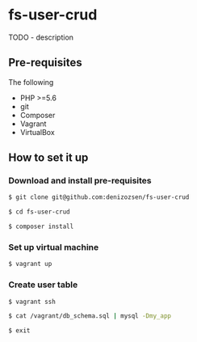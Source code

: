 # fs-user-crud

TODO - description

## Pre-requisites

The following

* PHP >=5.6
* git
* Composer
* Vagrant
* VirtualBox

## How to set it up

### Download and install pre-requisites
```bash
$ git clone git@github.com:denizozsen/fs-user-crud

$ cd fs-user-crud

$ composer install
```

### Set up virtual machine
```bash
$ vagrant up
```

### Create user table
```bash
$ vagrant ssh

$ cat /vagrant/db_schema.sql | mysql -Dmy_app

$ exit
```
